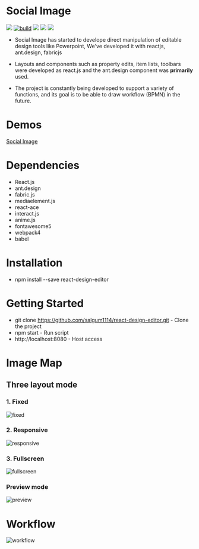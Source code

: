 # Social Image

[![](https://img.shields.io/npm/l/react-design-editor?style=flat-square)](https://en.wikipedia.org/wiki/MIT_License)
[![build](https://github.com/salgum1114/react-design-editor/workflows/build/badge.svg)](https://github.com/salgum1114/react-design-editor/actions)
[![](https://flat.badgen.net/npm/v/react-design-editor?icon=npm)](https://www.npmjs.com/package/react-design-editor)
[![](https://img.shields.io/david/salgum1114/react-design-editor?style=flat-square)](https://david-dm.org/salgum1114/react-design-editor)
[![](https://img.shields.io/david/dev/salgum1114/react-design-editor?style=flat-square)](https://david-dm.org/salgum1114/react-design-editor?type=dev)

- Social Image has started to develope direct manipulation of editable design tools like Powerpoint, We've developed it with reactjs, ant.design, fabricjs

- Layouts and components such as property edits, item lists, toolbars were developed as react.js and the ant.design component was **primarily** used.

- The project is constantly being developed to support a variety of functions, and its goal is to be able to draw workflow (BPMN) in the future.

# Demos

[Social Image](https://salgum1114.github.io/react-design-editor/)

# Dependencies

- React.js
- ant.design
- fabric.js
- mediaelement.js
- react-ace
- interact.js
- anime.js
- fontawesome5
- webpack4
- babel

# Installation

- npm install --save react-design-editor

# Getting Started

- git clone https://github.com/salgum1114/react-design-editor.git - Clone the project
- npm start - Run script
- http://localhost:8080 - Host access

# Image Map

## Three layout mode

### 1. Fixed

![fixed](https://user-images.githubusercontent.com/19975642/55678049-6aff6180-592e-11e9-8b29-8e1d60df178a.PNG)

### 2. Responsive

![responsive](https://user-images.githubusercontent.com/19975642/55678050-6cc92500-592e-11e9-8a57-c82d371e4be1.PNG)

### 3. Fullscreen

![fullscreen](https://user-images.githubusercontent.com/19975642/55678051-6dfa5200-592e-11e9-9b9e-b8d8ee3ccb08.PNG)

### Preview mode

![preview](https://user-images.githubusercontent.com/19975642/55678052-6fc41580-592e-11e9-9958-9a9be8239bd7.PNG)

# Workflow

![workflow](https://user-images.githubusercontent.com/19975642/55678053-718dd900-592e-11e9-9996-cce9b46d8433.PNG)
